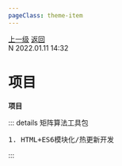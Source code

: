 ```yaml
---
pageClass: theme-item
---
```

<div class="extend-header">
    <div class="info">
        <div class="record">
            <a class="back" href="./">上一级</a>
            <a class="back" href="./">返回</a>
        </div>        
        <div class="mini">
            <span>N 2022.01.11 14:32</span>
        </div>
    </div>
    <div class="content"></div>
</div>
<div class="content-header">
<h1>项目</h1><strong>项目</strong>
</div>
<div class="static-content">


::: details 矩阵算法工具包
<pre>
1. HTML+ES6模块化/热更新开发
</pre>
:::

</div>